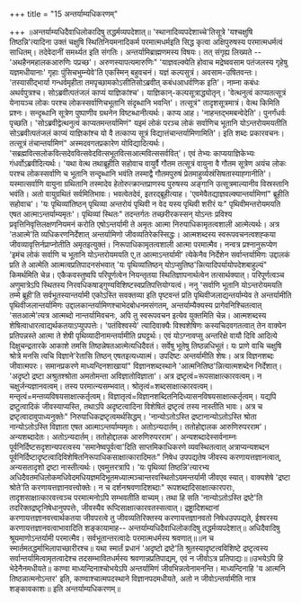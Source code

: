 +++
title = "15 अन्तर्याम्यधिकरणम्"

+++
॥अन्तर्याम्यधिदैवाधिलोकादिषु तद्धर्मव्यपदेशात्॥ 'स्थानादिव्यपदेशाच्चे'तिसूत्रे 'यश्चक्षुषि तिष्ठन्नि'त्यादिना उक्तं चक्षुषि स्थितिनियमनादिकर्म परमात्मधर्मइति सिद्ध कृत्वा अक्षिपुरुषस्य परमात्मधर्मत्वं साधितम्। तदेवेदानीं समर्थ्यत इति संगतिः। अन्तर्यामिब्राह्मणमस्य विषयः। तत् संगृह्य लिख्यते -- 'अथहैनमहालकआरुणिः पप्रच्छ'। अरुणस्यापत्यमारुणिः" 'याज्ञवल्क्येति होवाच मद्रेष्ववसाम पतंजलस्य गृहेषु यज्ञमधीयानाः' गृहाः पुंसिचभुम्न्येवे'ति एकस्मिन् बहुवचनं। यज्ञं कल्पसुत्रं। अवसाम-उषितवन्तः। 'तस्यासीद्भार्या गन्धर्वमृहीता तमपृच्छामकोऽसीतिसोऽब्रवीत् कबंधआधर्वणिक इति'। नाम्ना कबंधः अथर्वपुत्रश्च। सोऽब्रवीत्पतंजलं काप्यं याज्ञिकांश्च'। याज्ञिकान्-कल्पसूत्राद्ध्योतृन्। 'वेत्थनुत्वं काप्यतत्सूत्रं येनायञ्च लोकः परश्च लोकस्सर्वाणिचभूतानि संदृब्धानि भवन्ति'। तत्सूत्रं" तादृशसूत्रमात्रं। वेत्थ किमिति प्रश्नः। सन्दृब्धानि सूत्रेण पुष्पाणीव ग्रथनेन विष्टब्धानीत्यर्थः। काप्य आह। 'नाहन्तद्भमबन्वेदेति'। पुनर्गंधर्वः पृच्छति। 'सोऽब्रवीद्वेत्थनुत्वं काप्यतमन्तर्यामिणं" यइमं लोकं परञ्च लोकं सर्वाणिच भूतानि योऽन्तरोयमयतीति सोऽब्रवीत्पतंजलं काप्यं याज्ञिकांश्च यो वै तत्काप्य सूत्रं विद्यात्तंचान्तर्यामिणामिति'। इति शब्दः प्रकारवचनः। तत्सूत्रं तंचान्तर्यामिणं" अस्मदवगतप्रकारेण योविद्यादित्यर्थः। 'सब्रह्मवित्सलोकवित्सदेववित्सवेदवित्सभूतवित्सआत्मवित्ससर्ववित्'। एवं तेभ्यः काप्ययाज्ञिकेभ्यः गंधर्वोऽब्रवीदित्यर्थः। 'यथा वेत्थ तथाब्रूहीति सहोवाच वायुर्वै गौतम तत्सूत्रं वायुना वै गौतम सूत्रेण अयंच लोकः परश्च लोकस्सर्वाणि च भूतानि सन्दृब्धानि भवंति तस्माद्वै गौतमपुरुषं प्रेतमाहुर्व्यस्रंसिषतास्याह्गानीति'। यस्मात्सर्वाणि वायुना ग्रथितानि तस्मादेव हेतोरुत्क्रान्तप्राणस्य पुरुषस्य अङ्गानि उत्सूत्रमाल्यानीव विस्रस्तानि भवंति। अतो वायुग्रथितं सर्वमितिभावः। भवत्वेतदेवं, इतरद्ब्रूहीत्याह। 'एवमेवैतद्याज्ञवल्क्यान्तर्यामिणां" ब्रूहीति सहोवाच'। 'यः पृथिव्यांतिष्ठन् पृथिव्या अन्तरोयं पृथिवी न वेद यस्य पृथिवी शरीरं यः" पृथिवीमन्तरोयमयति एषत आत्माऽन्तर्याम्यमृतः'। पृथिव्यां स्थितः" तदन्तर्गतः तच्छरीरकस्सन् योऽन्तः प्रविश्य प्रवृत्तिनिवृत्तिलक्षणनियमनं करोति एषोऽन्तर्यामी ते अमृतः आत्मा निरुपाधिकामृतत्वशाली आत्मेत्यर्थः। अत्र 'तआत्मे'ति व्यधिकरणनिर्देशात् अन्तर्यामिणो जीवव्यतिरेकस्सिद्धः। आत्मशब्दस्य स्वरूपवचनत्वशह्कया जीवव्यावृत्तिर्नप्राप्नोतीति अमृतइत्युक्तं। निरूपाधिकामृतत्वशाली आत्मा परमात्मैव। नन्वत्र प्रश्नानुरूप्येण 'इमंच लोकं सर्वाणि च भूतानि योऽन्तरोयमयति ए,त आत्माऽन्तर्यामी' त्येकेनैव निर्देशेन सर्वान्तर्यामिणः उद्दालकं प्रति ते आत्मेति आत्मत्वप्रतिपादनसंभवात् 'यः पृथिव्यांतिष्ठन् योऽप्सुतिष्ठ'न्नित्यादिपर्यायोपदेशबाहुल्यं" किमर्थमिति चेन्न। एकैकवस्तुष्वपि परिपूर्णत्वेन नियन्तृतया स्थितिज्ञापनार्थत्वेन तत्सार्थक्यात्। परिपूर्णत्वञ्च अणुमात्रेऽपि स्थितस्य निरवधिकषाड्गुण्यविशिष्टस्वप्रतिपत्तियोग्यत्वं। ननु 'सर्वाणि भूतानि योऽन्तरोयमयति तम्मे ब्रूही'ति सर्वभूतस्यान्तर्यामी एकोऽस्ति सवक्तव्या इति पृष्टवन्तं प्रति पृथिवीजलाद्यन्तर्याम्येव ते अन्तर्यामीति पृथिवीजलान्तर्यामिणः उद्दालकान्तर्यामिणश्चाभेदबोधनमसंगतम्, अन्तर्याम्यैक्यस्य प्रागेवनिश्चितत्वात् 'सतआत्मे'त्यत्र आत्मब्दो नान्तर्यामिवचनः, अपि तु स्वरूपवचन इत्येव युक्तमिति चेन्न। आत्मशब्दस्य शेषित्वाधारत्वाद्यर्थकतयाऽप्युपपत्तेः। 'पतंविश्वस्ये' त्यादिवाक्यैः विश्वशेषिणः कस्यचिदवगतत्वात् तेन वाक्येन प्रतिपन्नस्ते आत्मा ते शेषी पृथिव्यादीनामन्तर्यामीति प्रघट्टर्थः। एवं योऽग्नावप्सु अन्तरिक्षे वायौ दिवि आदित्ये दिक्षुचन्द्रतारके आकाशे तमसि तिष्ठन्नेषतआत्मेत्यधिदैवतं। सर्वेषु भूतेषु तिष्ठन्नधिभूतं। यः प्राणे वाचि चक्षुषि श्रोत्रे मनसि त्वचि विज्ञाने'रेतासि तिष्ठन् एषतइत्यध्यात्मं। उपदिष्टः अन्तर्यामीति शेषः। अत्र विज्ञनशब्दः जीवात्मपरः। समानप्रकरणे माध्यन्दिनशाखायां" विज्ञानशब्दस्थाने 'आत्मनितिष्ठ'न्नित्यात्मशब्देन निर्देशात्। 'अदृष्टो द्रष्टा अश्रुतश्श्रोता अमतोमन्ता अविज्ञातोविज्ञाता'। अत्र द्रष्टृत्वं=रूपसाक्षात्कारवत्वम्। न चक्षुर्जन्यज्ञानवत्वम्। तस्य परमात्न्यसम्भवात्। श्रोतृत्वं=शब्दसाक्षात्कारवत्वम्। मन्तृत्वं=मन्तव्यविषयसाक्षात्कर्तृत्वम्। विज्ञातृत्वं=विज्ञानशब्दितनिदिध्यासनविषयसाक्षात्कर्तृत्वम्। यद्यपि द्रष्टुत्वादिकं जीवस्याप्यस्ति, तथाऽपि अदृष्टत्वादिना विशेषितं द्रष्टृत्वं तस्य नास्तीति भावः। अत्र च द्रष्टृत्वादावुपाध्यनुक्तेः" निरुपाधिकद्रष्टृत्वमर्थसिद्धम्। 'नान्योऽतोऽस्ति द्रष्टानान्योऽतोऽस्ति श्रोता नान्योऽतोऽस्ति विज्ञाता एषत आत्माऽन्तर्याम्यमृतः। अतोऽन्यदार्तम्। ततोहोद्दालक आरुणिरुपरराम'। अन्यशब्दादेतः। अतोऽन्यदार्तम्। ततोहोद्दालक आरुणिरुपरराम'। अन्यशब्दादेस्सर्वनाम्नः पूर्वनिर्दिष्टसदृशान्यपरत्वस्य 'समानेष्वपूर्वत्वा'दिति साप्तमिकाधिकरणे व्यवस्थितत्वात् अत्राप्यन्यशब्दन पूर्वनिर्दिष्टादृष्टत्वादिविशेषितनिरूपाधिकसाक्षात्कारादिमतः" निषेध उपपद्यतेष जीवस्य करणायत्तज्ञानत्वात्, अन्यसतादृशो द्रष्टा नास्तीत्यर्थः। एवमुत्तरत्रापि। 'यः पृथिव्यां तिष्ठन्नि'त्यारभ्य अधिदैवतमधिलोकमधिवेदमधियज्ञमदिभूतमध्यात्मञ्चान्तरवस्थितोऽयमन्तर्यामी जीवएव स्यात्। वाक्यशेषे 'द्रष्टा श्रोते'ति करणायत्तज्ञानवत्त्वोक्तेः। न च दर्शनश्रवणादिशब्दाः" रूपशब्दादिसाक्षात्कारपराः, तादृशसाक्षात्कारवत्त्वञ्च परमात्मनोऽपि सम्भवतीति वाच्यम्। तथा हि सति 'नान्योऽतोऽस्ति द्रष्टे'ति तदरिक्तद्रष्टृनिषेधानुपपत्तेः, जीवस्यैव रूप्दिसाक्षात्कारवतस्सत्वात्। द्रष्ट्रादिशब्दानां करणायत्तज्ञानवत्त्वार्थकतया जीवपरत्वे तु जीवव्यतिरिक्तस्य करणायत्तज्ञानवतो निषेधउपपद्यते, ईश्वरस्य करणायत्तज्ञानवत्वाभावादिति शङ्कायामाह-- अन्तर्याम्यधिदैवाधिलोकादिषु तद्धर्मव्यपदेशात्॥ अधिदैवादिषु श्रूयमाणोऽन्तर्यामी परमात्मैव। सर्वभूतान्तरत्वादेः परमात्मधर्मस्य श्रवणात्॥॥न च स्मार्तमतद्धर्माभिलापाच्छारीरश्च॥ यथा स्मार्तं प्रधानं 'अदृष्टो द्रष्टे'ति श्रुतस्यादृष्टत्वविशिष्टे द्रष्टृत्वस्य सर्वान्तर्यामित्वामृतत्वादेश्च तदसम्भावितधर्मस्य श्रवणान्नप्रतिपाद्यम्, एवं न जीवोऽत्र प्रतिपाद्यः॥॥उभयेऽपि हि भेदेनैनमधीयते॥ काण्वा माध्यन्दिनाश्चोभयेऽपि अन्तर्यामिणं जीवभिन्नत्वेनामनन्ति। माध्यन्दिनाहि 'य आत्मनि तिष्ठन्नात्मनोऽन्तर' इति, काण्वाश्चात्मपदस्थाने विज्ञानपदमधीयते, अतो न जीवोऽन्तर्यामीति नात्र शङ्कावकाशः॥ इति अन्तर्याम्यधिकरणम्॥